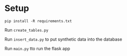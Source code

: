 # Setup

```
pip install -R requirements.txt
```

Run `create_tables.py`

Run `insert_data.py` to put synthetic data into the database

Run `main.py` tto run the flask app
